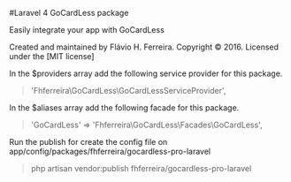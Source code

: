 #Laravel 4 GoCardLess package

Easily integrate your app with GoCardLess

Created and maintained by Flávio H. Ferreira. Copyright &copy; 2016. Licensed under the [MIT license]

In the $providers array add the following service provider for this package.

> 'Fhferreira\GoCardLess\GoCardLessServiceProvider',

In the $aliases array add the following facade for this package.

> 'GoCardLess' => 'Fhferreira\GoCardLess\Facades\GoCardLess',

Run the publish for create the config file on app/config/packages/fhferreira/gocardless-pro-laravel

> php artisan vendor:publish fhferreira/gocardless-pro-laravel
